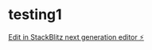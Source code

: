 # testing1

[Edit in StackBlitz next generation editor ⚡️](https://stackblitz.com/~/github.com/nagvanshi9275/testing1)